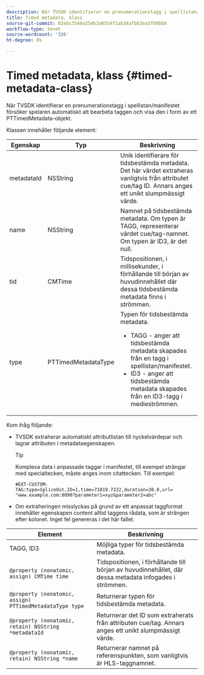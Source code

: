 ```yaml
---
description: När TVSDK identifierar en prenumerationstagg i spellistan/manifestet försöker spelaren automatiskt att bearbeta taggen och visa den i form av ett PTTimedMetadata-objekt.
title: Timed metadata, klass
source-git-commit: 02ebc3548a254b2a6554f1ab34afbb3ea5f09bb8
workflow-type: tm+mt
source-wordcount: '326'
ht-degree: 0%

---
```


# Timed metadata, klass {#timed-metadata-class}

När TVSDK identifierar en prenumerationstagg i spellistan/manifestet försöker spelaren automatiskt att bearbeta taggen och visa den i form av ett PTTimedMetadata-objekt.

Klassen innehåller följande element:

<table id="table_FFC56AC5B1E04DA99C9309C0223ABA90"> 
 <thead> 
  <tr> 
   <th colname="col1" class="entry"><b>Egenskap</b></th> 
   <th colname="col02" class="entry"><b>Typ</b> </th> 
   <th colname="col2" class="entry"><b>Beskrivning</b></th> 
  </tr>
 </thead>
 <tbody> 
  <tr> 
   <td colname="col1"> <span class="codeph"> metadataId</span> </td> 
   <td colname="col02"><span class="codeph"> NSString</span> </td> 
   <td colname="col2"> Unik identifierare för tidsbestämda metadata. Det här värdet extraheras vanligtvis från attributet cue/tag ID. Annars anges ett unikt slumpmässigt värde. </td> 
  </tr> 
  <tr> 
   <td colname="col1"><span class="codeph"> name</span> </td> 
   <td colname="col02"><span class="codeph"> NSString</span></td> 
   <td colname="col2"> Namnet på tidsbestämda metadata. Om typen är <span class="codeph"> TAGG</span>, representerar värdet cue/tag-namnet. Om typen är <span class="codeph"> ID3</span>, är det null. </td> 
  </tr> 
  <tr> 
   <td colname="col1"><span class="codeph"> tid</span> </td> 
   <td colname="col02"><span class="codeph"> CMTime</span></td> 
   <td colname="col2"> Tidspositionen, i millisekunder, i förhållande till början av huvudinnehållet där dessa tidsbestämda metadata finns i strömmen. </td> 
  </tr> 
  <tr> 
   <td colname="col1"><span class="codeph"> type</span> </td> 
   <td colname="col02"> <span class="codeph"> PTTimedMetadataType</span></td> 
   <td colname="col2">Typen för tidsbestämda metadata. 
    <ul id="ul_70FBFB33E9F846D8B38592560CCE9560"> 
     <li id="li_739D30561BFB4D9B97DF212E4880BA2C">TAGG - anger att tidsbestämda metadata skapades från en tagg i spellistan/manifestet. </li> 
     <li id="li_E785E1DEF1CC4D9DBE7764E5D05EFAFC">ID3 - anger att tidsbestämda metadata skapades från en ID3-tagg i medieströmmen. </li> 
    </ul> </td> 
  </tr> 
 </tbody> 
</table>

<!--<a id="section_737CC47997F74F80A3C5C6171ADE120E"></a>-->

Kom ihåg följande:

* TVSDK extraherar automatiskt attributlistan till nyckelvärdepar och lagrar attributen i metadataegenskapen.

  >[!TIP]
  >
  >Komplexa data i anpassade taggar i manifestet, till exempel strängar med specialtecken, måste anges inom citattecken. Till exempel:
  >
  >```
  >#EXT-CUSTOM-TAG:type=SpliceOut,ID=1,time=71819.7222,duration=30.0,url=
  >"www.example.com:8090?parameter1=xyz&parameter2=abc"
  >```
  >

* Om extraheringen misslyckas på grund av ett anpassat taggformat innehåller egenskapen content alltid taggens rådata, som är strängen efter kolonet. Inget fel genereras i det här fallet.

| **Element** | **Beskrivning** |
|---|---|
| TAGG, ID3 | Möjliga typer för tidsbestämda metadata. |
| `@property (nonatomic, assign) CMTime time` | Tidspositionen, i förhållande till början av huvudinnehållet, där dessa metadata infogades i strömmen. |
| `@property (nonatomic, assign) PTTimedMetadataType type` | Returnerar typen för tidsbestämda metadata. |
| `@property (nonatomic, retain) NSString *metadataId` | Returnerar det ID som extraherats från attributen cue/tag. Annars anges ett unikt slumpmässigt värde. |
| `@property (nonatomic, retain) NSString *name` | Returnerar namnet på referenspunkten, som vanligtvis är HLS-taggnamnet. |
